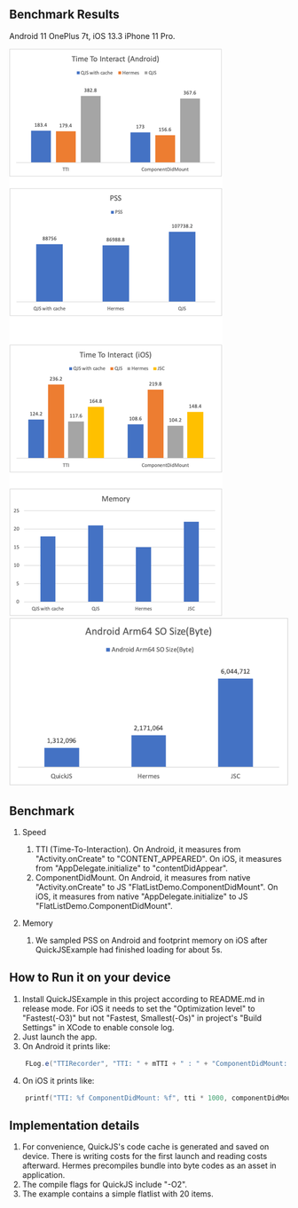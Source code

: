 ## Benchmark Results

Android 11 OnePlus 7t, iOS 13.3 iPhone 11 Pro.

![TTI & Memory](./png/ExampleTTI&Memory.png)
![SO Size](./png/AndroidSOSize.png)

## Benchmark
1. Speed
   1. TTI (Time-To-Interaction). On Android, it measures from  "Activity.onCreate" to "CONTENT_APPEARED". On iOS, it measures from "AppDelegate.initialize" to "contentDidAppear".
   2. ComponentDidMount. On Android, it measures from native "Activity.onCreate" to JS "FlatListDemo.ComponentDidMount". On iOS, it measures from native "AppDelegate.initialize" to JS "FlatListDemo.ComponentDidMount".

2. Memory
   1. We sampled PSS on Android and footprint memory on iOS after QuickJSExample had finished loading for about 5s.

## How to Run it on your device

1. Install QuickJSExample in this project according to README.md in release mode. For iOS it needs to set the "Optimization level" to "Fastest(-O3)" but not "Fastest, Smallest(-Os)" in project's "Build Settings" in XCode to enable console log.  
2. Just launch the app.
3. On Android it prints like:
```java
    FLog.e("TTIRecorder", "TTI: " + mTTI + " : " + "ComponentDidMount: " + mComponentDidMount);
```
4. On iOS it prints like:
```c
    printf("TTI: %f ComponentDidMount: %f", tti * 1000, componentDidMount * 1000);
```

## Implementation details

1. For convenience, QuickJS's code cache is generated and saved on device. There is writing costs for the first launch and reading costs afterward. Hermes precompiles bundle into byte codes as an asset in application.
2. The compile flags for QuickJS include "-O2".
3. The example contains a simple flatlist with 20 items.
